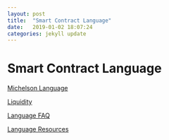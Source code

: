 ```yaml
---
layout: post
title:  "Smart Contract Language"
date:   2019-01-02 18:07:24
categories: jekyll update
---
```

# Smart Contract Language

[Michelson Language](./Michelson-Language-ac455695-0c33-440c-8b6e-f33e20edeb88.md)

[Liquidity](./Liquidity-496cfd55-f31f-445f-905b-c32e9b0e1fab.md)

[Language FAQ](./Language-FAQ-1b4e33a4-84e8-495c-8753-af04db58a791.md)

[Language Resources](./Language-Resources-938d5ce8-fc4b-4336-8f45-2b237499b761.md)